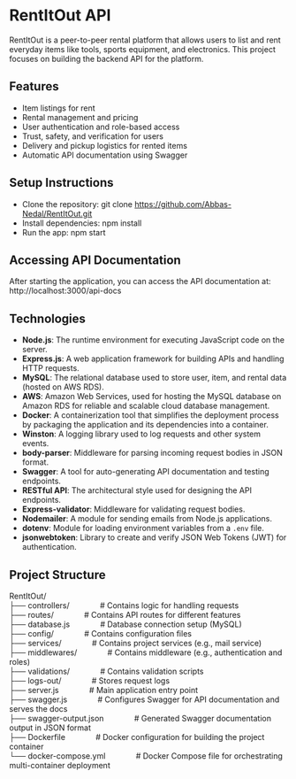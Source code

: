 # RentItOut API

RentItOut is a peer-to-peer rental platform that allows users to list and rent everyday items like tools, sports equipment, and electronics. This project focuses on building the backend API for the platform.

## Features
- Item listings for rent
- Rental management and pricing
- User authentication and role-based access
- Trust, safety, and verification for users
- Delivery and pickup logistics for rented items
- Automatic API documentation using Swagger

## Setup Instructions
- Clone the repository: git clone https://github.com/Abbas-Nedal/RentItOut.git
- Install dependencies: npm install
- Run the app: npm start

## Accessing API Documentation
After starting the application, you can access the API documentation at: http://localhost:3000/api-docs

## Technologies
- **Node.js**: The runtime environment for executing JavaScript code on the server.
- **Express.js**: A web application framework for building APIs and handling HTTP requests.
- **MySQL**: The relational database used to store user, item, and rental data (hosted on AWS RDS).
- **AWS**: Amazon Web Services, used for hosting the MySQL database on Amazon RDS for reliable and scalable cloud database management.
- **Docker**: A containerization tool that simplifies the deployment process by packaging the application and its dependencies into a container.
- **Winston**: A logging library used to log requests and other system events.
- **body-parser**: Middleware for parsing incoming request bodies in JSON format.
- **Swagger**: A tool for auto-generating API documentation and testing endpoints.
- **RESTful API**: The architectural style used for designing the API endpoints.
- **Express-validator**: Middleware for validating request bodies.
- **Nodemailer**: A module for sending emails from Node.js applications.
- **dotenv**: Module for loading environment variables from a `.env` file.
- **jsonwebtoken**: Library to create and verify JSON Web Tokens (JWT) for authentication.

## Project Structure

RentItOut/<br>
├── controllers/    &nbsp;&nbsp;&nbsp;&nbsp;&nbsp;&nbsp;&nbsp;&nbsp;&nbsp;&nbsp;&nbsp;&nbsp;    # Contains logic for handling requests<br>
├── routes/         &nbsp;&nbsp;&nbsp;&nbsp;&nbsp;&nbsp;&nbsp;&nbsp;&nbsp;&nbsp;&nbsp;&nbsp;    # Contains API routes for different features<br>
├── database.js     &nbsp;&nbsp;&nbsp;&nbsp;&nbsp;&nbsp;&nbsp;&nbsp;&nbsp;&nbsp;&nbsp;&nbsp;    # Database connection setup (MySQL)<br>
├── config/         &nbsp;&nbsp;&nbsp;&nbsp;&nbsp;&nbsp;&nbsp;&nbsp;&nbsp;&nbsp;&nbsp;&nbsp;    # Contains configuration files<br>
├── services/       &nbsp;&nbsp;&nbsp;&nbsp;&nbsp;&nbsp;&nbsp;&nbsp;&nbsp;&nbsp;&nbsp;&nbsp;    # Contains project services (e.g., mail service)<br>
├── middlewares/    &nbsp;&nbsp;&nbsp;&nbsp;&nbsp;&nbsp;&nbsp;&nbsp;&nbsp;&nbsp;&nbsp;&nbsp;    # Contains middleware (e.g., authentication and roles)<br>
├── validations/    &nbsp;&nbsp;&nbsp;&nbsp;&nbsp;&nbsp;&nbsp;&nbsp;&nbsp;&nbsp;&nbsp;&nbsp;    # Contains validation scripts<br>
├── logs-out/       &nbsp;&nbsp;&nbsp;&nbsp;&nbsp;&nbsp;&nbsp;&nbsp;&nbsp;&nbsp;&nbsp;&nbsp;    # Stores request logs<br>
├── server.js       &nbsp;&nbsp;&nbsp;&nbsp;&nbsp;&nbsp;&nbsp;&nbsp;&nbsp;&nbsp;&nbsp;&nbsp;    # Main application entry point<br>
├── swagger.js      &nbsp;&nbsp;&nbsp;&nbsp;&nbsp;&nbsp;&nbsp;&nbsp;&nbsp;&nbsp;&nbsp;&nbsp;    # Configures Swagger for API documentation and serves the docs<br>
├── swagger-output.json  &nbsp;&nbsp;&nbsp;&nbsp;&nbsp;&nbsp;&nbsp;&nbsp;&nbsp;&nbsp;&nbsp;&nbsp;    # Generated Swagger documentation output in JSON format<br>
├── Dockerfile      &nbsp;&nbsp;&nbsp;&nbsp;&nbsp;&nbsp;&nbsp;&nbsp;&nbsp;&nbsp;&nbsp;&nbsp;     # Docker configuration for building the project container<br>
└── docker-compose.yml  &nbsp;&nbsp;&nbsp;&nbsp;&nbsp;&nbsp;&nbsp;&nbsp;&nbsp;&nbsp;&nbsp;&nbsp;     # Docker Compose file for orchestrating multi-container deployment<br>


